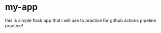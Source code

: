 # my-app
this is simple flask app that i will use to practice for github actions pipeline practice!
